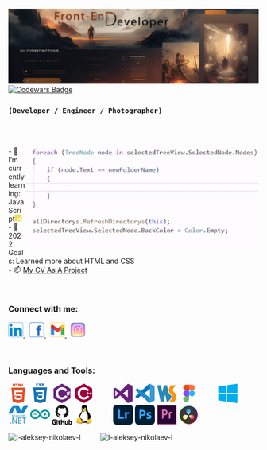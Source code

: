 [![MasterHead](/ICONS/Header.png)](https://github.com/l-Aleksey-Nikolaev-l)
[![Codewars Badge](https://www.codewars.com/users/Aleksey_Nikolaev/badges/large)](https://www.codewars.com/users/Aleksey_Nikolaev)
### `(Developer / Engineer / Photographer)`
<br><br>
<img width="470" align="right" src="/ICONS/AVAN.gif" alt="AVAN"/>
<p>
- 🌱 I’m currently learning: JavaScript<img src="ICONS/JS.svg" alt="JavaScript" height="14" width="14"/>
<br>
- 🎯 2022 Goals: Learned more about HTML and CSS
<br>
- 📫 <a href="https://l-aleksey-nikolaev-l.github.io/CV">My CV As A Project</a>
</p>
<br>
    <h3>Connect with me:</h3>
    <p>
        <a href="https://www.linkedin.com/in/aleksey-nikolaev-092881174/" target="blank">
            <img src="/ICONS/LinkedIn.svg" alt="LinkedIn" height="30" width="30" />
        </a>&nbsp;
        <a href="https://www.facebook.com/facebook.client" target="_blank">
            <img src="/ICONS/Facebook.svg" alt="Facebook" height="30" width="30"/>
        </a>&nbsp;
        <a href="mailto:senatorfirst1@gmail.com" target="_blank">
            <img src="/ICONS/Gmail.svg" alt="Gmail" height="30" width="30">
        </a>&nbsp;
        <a href="https://www.instagram.com/mister.nikolson/" target="_blank">
            <img src="/ICONS/Insta.svg" alt="Instagram" height="30" width="30"/>
        </a>
    </p>
    <br>
    <h3>Languages and Tools:</h3>
    <p>
        <img src="/ICONS/HTML5.svg" alt="html5" width="40" height="40"/>
        <img src="/ICONS/CSS3.svg" alt="css3" width="40" height="40"/>
        <img src="/ICONS/CCharp.svg" alt="csharp" width="40" height="40"/>
        <img src="/ICONS/CPP.svg" alt="cplusplus" width="40" height="40"/>
        &#160;&#160;&#160;&#160;&#160;&#160;&#160;&#160;
        <img src="/ICONS/VS.svg" alt="c" width="40" height="40"/>
        <img src="/ICONS/VSCode.svg" alt="c" width="40" height="40"/>
        <img src="/ICONS/WebStorm.svg" alt="c" width="40" height="40"/>
        <img src="/ICONS/Figma.svg" alt="c" width="40" height="40"/>
        &#160;&#160;&#160;&#160;&#160;&#160;&#160;&#160;
        <img src="/ICONS/Windows.svg" alt="Windows" width="40" height="40" />
        <img src="/ICONS/DotNet.svg" alt="dotnet" width="40" height="40" />
        <img src="/ICONS/Arduino.svg" alt="arduino" width="40" height="40" />
        <img src="/ICONS/GitHub.svg" alt="git" width="40" height="40" />
        <img src="/ICONS/Linux.svg" alt="linux" width="40" height="40" />
        &#160;&#160;&#160;&#160;&#160;&#160;&#160;&#160;
        <img src="/ICONS/LR.svg" alt="LightRoom" width="40" height="40" />
        <img src="/ICONS/PS.svg" alt="photoshop" width="40" height="40" />
        <img src="/ICONS/PR.svg" alt="Premiere Pro" width="40" height="40" />
        <img src="/ICONS/DaVinci.svg" alt="DaVinci Resolve" width="40" height="40" />
    </p>
    <p align="left">
        <img height="185" src="https://github-readme-stats.vercel.app/api/top-langs?username=l-aleksey-nikolaev-l&show_icons=true&locale=en&layout=compact" alt="l-aleksey-nikolaev-l"/>
        &#160;&#160;&#160;&#160;&#160;&#160;&#160;&#160;
        <img height="185" src="https://github-readme-streak-stats.herokuapp.com/?user=l-aleksey-nikolaev-l&" alt="l-aleksey-nikolaev-l"/>
    </p>


